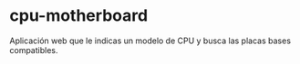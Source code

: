# cpu-motherboard
Aplicación web que le indicas un modelo de CPU y busca las placas bases compatibles. 
